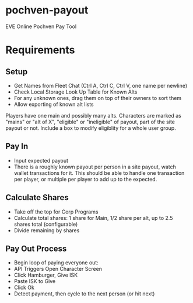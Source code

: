 # pochven-payout
EVE Online Pochven Pay Tool

# Requirements

## Setup
- Get Names from Fleet Chat (Ctrl A, Ctrl C, Ctrl V, one name per newline)
- Check Local Storage Look Up Table for Known Alts
- For any unknown ones, drag them on top of their owners to sort them
- Allow exporting of known alt lists

Players have one main and possibly many alts.
Characters are marked as "mains" or "alt of X", "eligible" or "ineligible" of payout, part of the site payout or not. Include a box to modify eligiblity for a whole user group.

## Pay In
- Input expected payout
- There is a roughly known payout per person in a site payout, watch wallet transactions for it. This should be able to handle one transaction per player, or multiple per player to add up to the expected.

## Calculate Shares
- Take off the top for Corp Programs
- Calculate total shares: 1 share for Main, 1/2 share per alt, up to 2.5 shares total (configurable)
- Divide remaining by shares

## Pay Out Process
- Begin loop of paying everyone out:
- API Triggers Open Character Screen
- Click Hamburger, Give ISK
- Paste ISK to Give
- Click Ok
- Detect payment, then cycle to the next person (or hit next)
